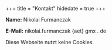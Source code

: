 +++
title = "Kontakt"
hidedate = true
+++

**Name:** Nikolai Furmanczak

**E-Mail:** nikolai.furmanczak {aet} gmx . de

Diese Webseite nutzt keine Cookies.

